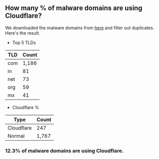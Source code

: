 ## How many % of malware domains are using Cloudflare?


We downloaded the malware domains from [here](https://urlhaus.abuse.ch) and filter out duplicates.
Here's the result.


[//]: # (start replacement)


- Top 5 TLDs

| TLD | Count |
| --- | --- |
| com | 1,186 |
| in | 81 |
| net | 73 |
| org | 59 |
| mx | 41 |


- Cloudflare %

| Type | Count |
| --- | --- |
| Cloudflare | 247 |
| Normal | 1,767 |


### 12.3% of malware domains are using Cloudflare.